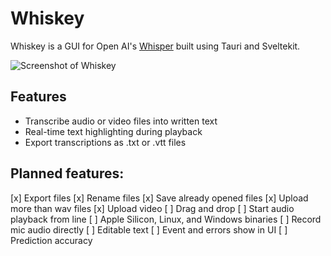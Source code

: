# Whiskey
Whiskey is a GUI for Open AI's [Whisper](https://openai.com/blog/whisper/) built using Tauri and Sveltekit.

![Screenshot of Whiskey](images/whiskey-screnshot.png)


## Features
- Transcribe audio or video files into written text
- Real-time text highlighting during playback
- Export transcriptions as .txt or .vtt files


## Planned features: 
[x] Export files 
[x] Rename files 
[x] Save already opened files
[x] Upload more than wav files
[x] Upload video
[ ] Drag and drop
[ ] Start audio playback from line
[ ] Apple Silicon, Linux, and Windows binaries
[ ] Record mic audio directly
[ ] Editable text 
[ ] Event and errors show in UI 
[ ] Prediction accuracy 

